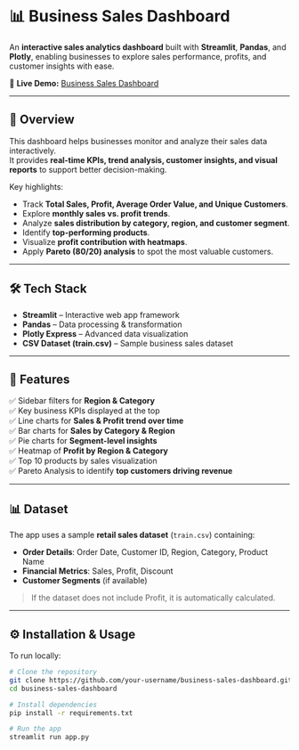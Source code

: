 # 📊 Business Sales Dashboard  

An **interactive sales analytics dashboard** built with **Streamlit**, **Pandas**, and **Plotly**, enabling businesses to explore sales performance, profits, and customer insights with ease.  

🔗 **Live Demo:** [Business Sales Dashboard](https://business-sales-dashboard.streamlit.app/)  

---

## 🚀 Overview  
This dashboard helps businesses monitor and analyze their sales data interactively.  
It provides **real-time KPIs, trend analysis, customer insights, and visual reports** to support better decision-making.  

Key highlights:  
- Track **Total Sales, Profit, Average Order Value, and Unique Customers**.  
- Explore **monthly sales vs. profit trends**.  
- Analyze **sales distribution by category, region, and customer segment**.  
- Identify **top-performing products**.  
- Visualize **profit contribution with heatmaps**.  
- Apply **Pareto (80/20) analysis** to spot the most valuable customers.  

---

## 🛠 Tech Stack  
- **Streamlit** – Interactive web app framework  
- **Pandas** – Data processing & transformation  
- **Plotly Express** – Advanced data visualization  
- **CSV Dataset (train.csv)** – Sample business sales dataset  

---

## 📂 Features  
✅ Sidebar filters for **Region & Category**  
✅ Key business KPIs displayed at the top  
✅ Line charts for **Sales & Profit trend over time**  
✅ Bar charts for **Sales by Category & Region**  
✅ Pie charts for **Segment-level insights**  
✅ Heatmap of **Profit by Region & Category**  
✅ Top 10 products by sales visualization  
✅ Pareto Analysis to identify **top customers driving revenue**  

---

## 📊 Dataset  
The app uses a sample **retail sales dataset** (`train.csv`) containing:  
- **Order Details**: Order Date, Customer ID, Region, Category, Product Name  
- **Financial Metrics**: Sales, Profit, Discount  
- **Customer Segments** (if available)  

> If the dataset does not include Profit, it is automatically calculated.  

---

## ⚙️ Installation & Usage  
To run locally:  

```bash
# Clone the repository
git clone https://github.com/your-username/business-sales-dashboard.git
cd business-sales-dashboard

# Install dependencies
pip install -r requirements.txt

# Run the app
streamlit run app.py
